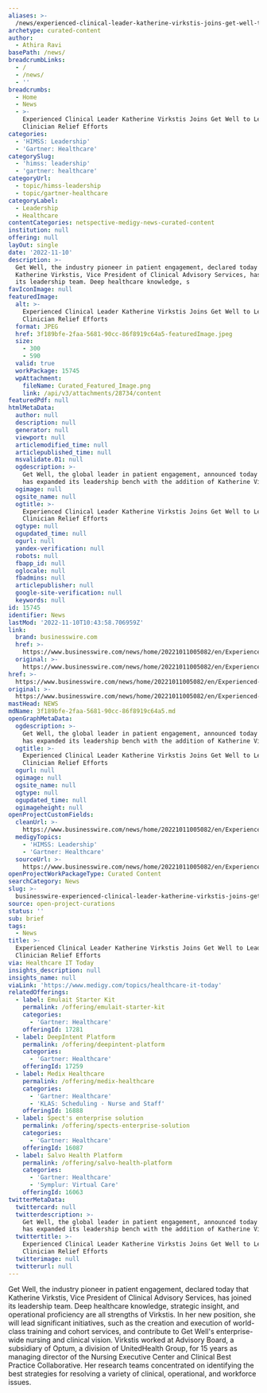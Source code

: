 ```yaml
---
aliases: >-
  /news/experienced-clinical-leader-katherine-virkstis-joins-get-well-to-lead-clinician-relief-efforts
archetype: curated-content
author:
  - Athira Ravi
basePath: /news/
breadcrumbLinks:
  - /
  - /news/
  - ''
breadcrumbs:
  - Home
  - News
  - >-
    Experienced Clinical Leader Katherine Virkstis Joins Get Well to Lead
    Clinician Relief Efforts
categories:
  - 'HIMSS: Leadership'
  - 'Gartner: Healthcare'
categorySlug:
  - 'himss: leadership'
  - 'gartner: healthcare'
categoryUrl:
  - topic/himss-leadership
  - topic/gartner-healthcare
categoryLabel:
  - Leadership
  - Healthcare
contentCategories: netspective-medigy-news-curated-content
institution: null
offering: null
layOut: single
date: '2022-11-10'
description: >-
  Get Well, the industry pioneer in patient engagement, declared today that
  Katherine Virkstis, Vice President of Clinical Advisory Services, has joined
  its leadership team. Deep healthcare knowledge, s
favIconImage: null
featuredImage:
  alt: >-
    Experienced Clinical Leader Katherine Virkstis Joins Get Well to Lead
    Clinician Relief Efforts
  format: JPEG
  href: 3f189bfe-2faa-5681-90cc-86f8919c64a5-featuredImage.jpeg
  size:
    - 300
    - 590
  valid: true
  workPackage: 15745
  wpAttachment:
    fileName: Curated_Featured_Image.png
    link: /api/v3/attachments/28734/content
featuredPdf: null
htmlMetaData:
  author: null
  description: null
  generator: null
  viewport: null
  articlemodified_time: null
  articlepublished_time: null
  msvalidate.01: null
  ogdescription: >-
    Get Well, the global leader in patient engagement, announced today that it
    has expanded its leadership bench with the addition of Katherine Virkstis, 
  ogimage: null
  ogsite_name: null
  ogtitle: >-
    Experienced Clinical Leader Katherine Virkstis Joins Get Well to Lead
    Clinician Relief Efforts
  ogtype: null
  ogupdated_time: null
  ogurl: null
  yandex-verification: null
  robots: null
  fbapp_id: null
  oglocale: null
  fbadmins: null
  articlepublisher: null
  google-site-verification: null
  keywords: null
id: 15745
identifier: News
lastMod: '2022-11-10T10:43:58.706959Z'
link:
  brand: businesswire.com
  href: >-
    https://www.businesswire.com/news/home/20221011005082/en/Experienced-Clinical-Leader-Katherine-Virkstis-Joins-Get-Well-to-Lead-Clinician-Relief-Efforts
  original: >-
    https://www.businesswire.com/news/home/20221011005082/en/Experienced-Clinical-Leader-Katherine-Virkstis-Joins-Get-Well-to-Lead-Clinician-Relief-Efforts
href: >-
  https://www.businesswire.com/news/home/20221011005082/en/Experienced-Clinical-Leader-Katherine-Virkstis-Joins-Get-Well-to-Lead-Clinician-Relief-Efforts
original: >-
  https://www.businesswire.com/news/home/20221011005082/en/Experienced-Clinical-Leader-Katherine-Virkstis-Joins-Get-Well-to-Lead-Clinician-Relief-Efforts
mastHead: NEWS
mdName: 3f189bfe-2faa-5681-90cc-86f8919c64a5.md
openGraphMetaData:
  ogdescription: >-
    Get Well, the global leader in patient engagement, announced today that it
    has expanded its leadership bench with the addition of Katherine Virkstis, 
  ogtitle: >-
    Experienced Clinical Leader Katherine Virkstis Joins Get Well to Lead
    Clinician Relief Efforts
  ogurl: null
  ogimage: null
  ogsite_name: null
  ogtype: null
  ogupdated_time: null
  ogimageheight: null
openProjectCustomFields:
  cleanUrl: >-
    https://www.businesswire.com/news/home/20221011005082/en/Experienced-Clinical-Leader-Katherine-Virkstis-Joins-Get-Well-to-Lead-Clinician-Relief-Efforts
  medigyTopics:
    - 'HIMSS: Leadership'
    - 'Gartner: Healthcare'
  sourceUrl: >-
    https://www.businesswire.com/news/home/20221011005082/en/Experienced-Clinical-Leader-Katherine-Virkstis-Joins-Get-Well-to-Lead-Clinician-Relief-Efforts
openProjectWorkPackageType: Curated Content
searchCategory: News
slug: >-
  businesswire-experienced-clinical-leader-katherine-virkstis-joins-get-well-to-lead-clinician-relief-efforts
source: open-project-curations
status: ''
sub: brief
tags:
  - News
title: >-
  Experienced Clinical Leader Katherine Virkstis Joins Get Well to Lead
  Clinician Relief Efforts
via: Healthcare IT Today
insights_description: null
insights_name: null
viaLink: 'https://www.medigy.com/topics/healthcare-it-today'
relatedOfferings:
  - label: Emulait Starter Kit
    permalink: /offering/emulait-starter-kit
    categories:
      - 'Gartner: Healthcare'
    offeringId: 17281
  - label: DeepIntent Platform
    permalink: /offering/deepintent-platform
    categories:
      - 'Gartner: Healthcare'
    offeringId: 17259
  - label: Medix Healthcare
    permalink: /offering/medix-healthcare
    categories:
      - 'Gartner: Healthcare'
      - 'KLAS: Scheduling - Nurse and Staff'
    offeringId: 16888
  - label: Spect's enterprise solution
    permalink: /offering/spects-enterprise-solution
    categories:
      - 'Gartner: Healthcare'
    offeringId: 16087
  - label: Salvo Health Platform
    permalink: /offering/salvo-health-platform
    categories:
      - 'Gartner: Healthcare'
      - 'Symplur: Virtual Care'
    offeringId: 16063
twitterMetaData:
  twittercard: null
  twitterdescription: >-
    Get Well, the global leader in patient engagement, announced today that it
    has expanded its leadership bench with the addition of Katherine Virkstis, 
  twittertitle: >-
    Experienced Clinical Leader Katherine Virkstis Joins Get Well to Lead
    Clinician Relief Efforts
  twitterimage: null
  twitterurl: null
---
```

<p>Get Well, the industry pioneer in patient engagement, declared today that Katherine Virkstis, Vice President of Clinical Advisory Services, has joined its leadership team. Deep healthcare knowledge, strategic insight, and operational proficiency are all strengths of Virkstis. In her new position, she will lead significant initiatives, such as the creation and execution of world-class training and cohort services, and contribute to Get Well's enterprise-wide nursing and clinical vision. Virkstis worked at Advisory Board, a subsidiary of Optum, a division of UnitedHealth Group, for 15 years as managing director of the Nursing Executive Center and Clinical Best Practice Collaborative. Her research teams concentrated on identifying the best strategies for resolving a variety of clinical, operational, and workforce issues.</p>